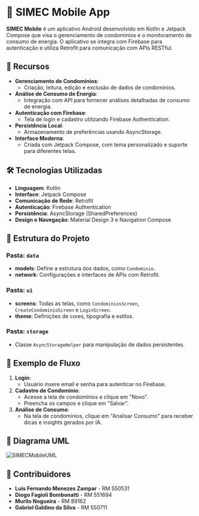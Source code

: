 # 🌱 SIMEC Mobile App

**SIMEC Mobile** é um aplicativo Android desenvolvido em Kotlin e Jetpack Compose que visa o gerenciamento de condomínios e o monitoramento de consumo de energia. O aplicativo se integra com Firebase para autenticação e utiliza Retrofit para comunicação com APIs RESTful.

## 🚀 Recursos

- **Gerenciamento de Condomínios**:
  - Criação, leitura, edição e exclusão de dados de condomínios.
- **Análise de Consumo de Energia**:
  - Integração com API para fornecer análises detalhadas de consumo de energia.
- **Autenticação com Firebase**:
  - Tela de login e cadastro utilizando Firebase Authentication.
- **Persistência Local**:
  - Armazenamento de preferências usando AsyncStorage.
- **Interface Moderna**:
  - Criada com Jetpack Compose, com tema personalizado e suporte para diferentes telas.

## 🛠 Tecnologias Utilizadas

- **Linguagem**: Kotlin
- **Interface**: Jetpack Compose
- **Comunicação de Rede**: Retrofit
- **Autenticação**: Firebase Authentication
- **Persistência**: AsyncStorage (SharedPreferences)
- **Design e Navegação**: Material Design 3 e Navigation Compose

## 📂 Estrutura do Projeto

### **Pasta: `data`**
- **models**: Define a estrutura dos dados, como `Condominio`.
- **network**: Configurações e interfaces de APIs com Retrofit.

### **Pasta: `ui`**
- **screens**: Todas as telas, como `CondominiosScreen`, `CreateCondominioScreen` e `LoginScreen`.
- **theme**: Definições de cores, tipografia e estilos.

### **Pasta: `storage`**
- Classe `AsyncStorageHelper` para manipulação de dados persistentes.

## 📖 Exemplo de Fluxo

1. **Login**:
   - Usuário insere email e senha para autenticar no Firebase.
2. **Cadastro de Condomínio**:
   - Acesse a tela de condomínios e clique em "Novo".
   - Preencha os campos e clique em "Salvar".
3. **Análise de Consumo**:
   - Na tela de condomínios, clique em "Analisar Consumo" para receber dicas e insights gerados por IA.


## 📜 Diagrama UML

![SIMECMobileUML](https://github.com/user-attachments/assets/699d54da-0150-4da4-a211-8d71f93dbd46)


## 👥 Contribuidores

- **Luis Fernando Menezes Zampar** - RM 550531
- **Diogo Fagioli Bombonatti** - RM 551694
- **Murilo Nogueira** - RM 89162
- **Gabriel Galdino da Silva** - RM 550711

